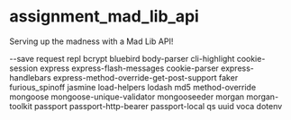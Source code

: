 # assignment_mad_lib_api
Serving up the madness with a Mad Lib API!

--save request repl bcrypt bluebird body-parser cli-highlight cookie-session express express-flash-messages cookie-parser express-handlebars express-method-override-get-post-support faker furious_spinoff jasmine load-helpers lodash md5 method-override mongoose mongoose-unique-validator mongooseeder morgan morgan-toolkit passport passport-http-bearer passport-local qs uuid voca dotenv
